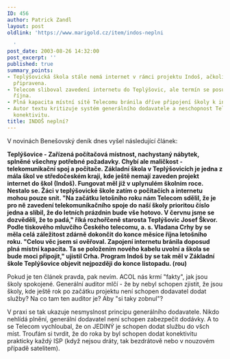 ```yaml
---
ID: 456
author: Patrick Zandl
layout: post
oldlink: 'https://www.marigold.cz/item/indos-neplni

  '
post_date: 2003-08-26 14:32:00
post_excerpt: ''
published: true
summary_points:
- Teplýšovická škola stále nemá internet v rámci projektu Indoš, ačkoliv je místnost
  připravena.
- Telecom sliboval zavedení internetu do Teplýšovic, ale termín se posunul na konec
  října.
- Plná kapacita místní sítě Telecomu bránila dříve připojení školy k internetu.
- Autor textu kritizuje systém generálního dodavatele a neschopnost Telecomu zajistit
  konektivitu.
title: INDOŠ neplní?
---
```


<p>
V novinách Benešovský deník dnes vyšel následující článek:</p>

<p>
<STRONG>Teplýšovice - Zařízená počítačová místnost, nachystaný nábytek, splněné všechny potřebné požadavky. Chybí ale maličkost - telekomunikační spoj a počítače. Základní škola v Teplýšovicích je jedna z mála škol ve středočeském kraji, kde ještě nemají zaveden projekt internet do škol (Indoš). Fungovat měl již v uplynulém školním roce. Nestalo se. Žáci v teplýšovické škole zatím o počítačích a internetu mohou pouze snít. "Na začátku letošního roku nám Telecom sdělil, že je pro ně zavedení telekomunikačního spoje do naší školy prioritou číslo jedna a slíbil, že do letních prázdnin bude vše hotovo. V červnu jsme se dozvěděli, že to padá," říká rozhořčeně starosta Teplýšovic Josef Škvor. Podle tiskového mluvčího Českého telecomu, a. s. Vladana Crhy by se měla celá záležitost zdárně dokončit do konce měsíce října letošního roku. "Celou věc jsem si ověřoval. Zapojení internetu bránila doposud plná místní kapacita. Ta se položením nového kabelu uvolní a škola se bude moci připojit," ujistil Crha. Program Indoš by se tak měl v Základní škole Teplýšovice objevit nejpozději do konce listopadu. (rou)</STRONG></p>

<p>
Pokud je ten článek pravda, pak nevím. ACOL nás krmí "fakty", jak jsou školy spokojené. Generální auditor mlčí - že by nebyl schopen zjistit, že jsou školy, kde ještě rok po začátku projektu není schopen dodavatel dodat služby? Na co tam ten&#160;auditor je? Aby "si taky zobnul"?</p>

<p>
V praxi se tak ukazuje nesmyslnost principu generálního dodavatele. Nikdo nehlídá plnění, generální dodavatel není schopen zabezpečit dodávky. A to se Telecom vychloubal, že on JEDINÝ je schopen dodat službu do všch míst. Troufám si tvrdit, že do roka by byl schopen dodat konektivitu prakticky každý ISP (když nejsou dráty, tak bezdrátově nebo v nouzovém případě satelitem).&#160;</p>